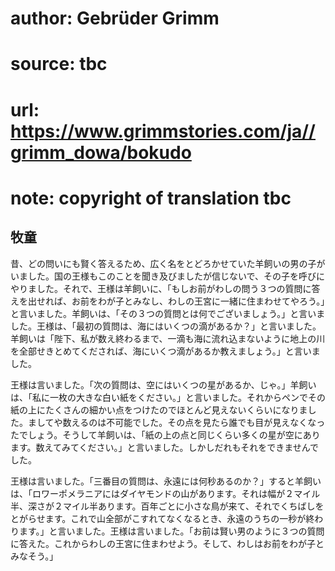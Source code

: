 # author: Gebrüder Grimm
# source: tbc
# url: https://www.grimmstories.com/ja//grimm_dowa/bokudo
# note: copyright of translation tbc

## 牧童 

昔、どの問いにも賢く答えるため、広く名をとどろかせていた羊飼いの男の子がいました。国の王様もこのことを聞き及びましたが信じないで、その子を呼びにやりました。それで、王様は羊飼いに、「もしお前がわしの問う３つの質問に答えを出せれば、お前をわが子とみなし、わしの王宮に一緒に住まわせてやろう。」と言いました。羊飼いは、「その３つの質問とは何でございましょう。」と言いました。王様は、「最初の質問は、海にはいくつの滴があるか？」と言いました。羊飼いは「陛下、私が数え終わるまで、一滴も海に流れ込まないように地上の川を全部せきとめてくだされば、海にいくつ滴があるか教えましょう。」と言いました。

王様は言いました。「次の質問は、空にはいくつの星があるか、じゃ。」羊飼いは、「私に一枚の大きな白い紙をください。」と言いました。それからペンでその紙の上にたくさんの細かい点をつけたのでほとんど見えないくらいになりました。ましてや数えるのは不可能でした。その点を見たら誰でも目が見えなくなったでしょう。そうして羊飼いは、「紙の上の点と同じくらい多くの星が空にあります。数えてみてください。」と言いました。しかしだれもそれをできませんでした。

王様は言いました。「三番目の質問は、永遠には何秒あるのか？」すると羊飼いは、「ロワーポメラニアにはダイヤモンドの山があります。それは幅が２マイル半、深さが２マイル半あります。百年ごとに小さな鳥が来て、それでくちばしをとがらせます。これで山全部がこすれてなくなるとき、永遠のうちの一秒が終わります。」と言いました。王様は言いました。「お前は賢い男のように３つの質問に答えた。これからわしの王宮に住まわせよう。そして、わしはお前をわが子とみなそう。」

